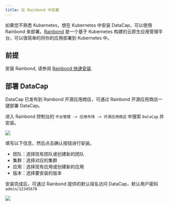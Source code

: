 ```yaml
---
title: 在 Rainbond 中部署
---
```


如果您不熟悉 Kubernetes，想在 Kubernetes 中安装 DataCap，可以使用 Rainbond 来部署。[Rainbond](https://www.rainbond.com/) 是一个基于 Kubernetes 构建的云原生应用管理平台，可以很简单的将你的应用部署到 Kubernetes 中。

## 前提

安装 Rainbond, 请参阅 [Rainbond 快速安装](https://rainbond.com/docs/quick-start/quick-install).

## 部署 DataCap

DataCap 已发布到 Rainbond 开源应用商店，可通过 Rainbond 开源应用商店一键部署 DataCap。

进入 Rainbond 控制台的 `平台管理 -> 应用市场 -> 开源应用商店` 中搜索 `DataCap` 并安装。

![](https://static.goodrain.com/wechat/datacap/1.png)

填写以下信息，然后点击确认按钮进行安装。

- 团队：选择现有团队或创建新的团队
- 集群：选择对应的集群
- 应用：选择现有应用或创建新的应用
- 版本：选择要安装的版本

安装完成后，可通过 Rainbond 提供的默认域名访问 DataCap，默认用户密码 `admin/12345678`

![](https://static.goodrain.com/wechat/datacap/topology.png)
